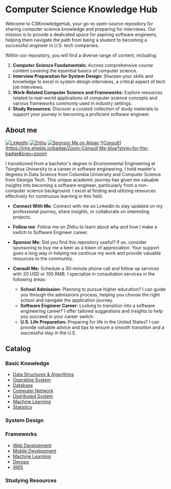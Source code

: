 # Computer Science Knowledge Hub

Welcome to CSKnowledgeHub, your go-to open-source repository for sharing computer science knowledge and preparing for interviews. Our mission is to provide a dedicated space for aspiring software engineers, helping them navigate the path from being a student to becoming a successful engineer in U.S. tech companies.

Within our repository, you will find a diverse range of content, including:

1. **Computer Science Fundamentals:** Access comprehensive course content covering the essential basics of computer science.
2. **Interview Preparation for System Design:** Sharpen your skills and knowledge to excel in system design interviews, a critical aspect of tech job interviews.
3. **Work-Related Computer Science and Frameworks:** Explore resources related to real-world applications of computer science concepts and various frameworks commonly used in industry settings.
4. **Study Resources:** Discover a curated collection of study materials to support your journey in becoming a proficient software engineer.

## About me

[![LinkedIn](https://img.shields.io/badge/LinkedIn-Connect%20with%20me-blue?style=for-the-badge&logo=linkedin)](https://www.linkedin.com/in/jingxiangzhang/)   [![Zhihu](https://img.shields.io/badge/Zhihu-Follow%20Me-blue?style=for-the-badge&logo=zhihu)](https://www.zhihu.com/people/zhangjx831)   [![Sponsor Me on Alipay](https://img.shields.io/badge/Alipay-Sponsor%20Me-blue?style=for-the-badge&logo=alipay)](https://www.your-alipay-sponsorship-link.com)   [![Consult](https://img.shields.io/badge/Zoom-Consult Me-blue?style=for-the-badge&logo=zoom)](https://calendly.com/zhangjx/30min)

I transitioned from a bachelor's degree in Environmental Engineering at Tsinghua University to a career in software engineering. I hold master's degrees in Data Science from Columbia University and Computer Science from Georgia Tech. This unique academic journey has given me valuable insights into becoming a software engineer, particularly from a non-computer science background. I excel at finding and utilizing resources effectively for continuous learning in this field.

- **Connect With Me**: Connect with me on Linkedin to stay updated on my professional journey, share insights, or collaborate on interesting projects.
- **Follow me**: Follow me on Zhihu to learn about why and how I make a switch to Software Engineer career.

- **Sponsor Me:** Did you find this repository useful? If so, consider sponsoring to buy me a beer as a token of appreciation. Your support goes a long way in helping me continue my work and provide valuable resources to the community.
- **Consult Me:** Schedule a 30-minute phone call and follow up services with 20 USD or 100 RMB. I specialize in consultation services in the following areas:
  - **School Admission:** Planning to pursue higher education? I can guide you through the admissions process, helping you choose the right school and navigate the application journey.
  - **Software Engineer Career:** Looking to transition into a software engineering career? I offer tailored suggestions and insights to help you succeed in your career switch.
  - **U.S. Life Preparation:** Preparing for life in the United States? I can provide valuable advice and tips to ensure a smooth transition and a successful stay in the U.S.

## Catalog

### Basic Knowledge

- [Data Structures & Algorithms](Basic%20Knowledge/Data%20Structure%20&%20Algorithm/)
- [Operating System](Basic%20Knowledge/Database/)
- [Database](Basic%20Knowledge/Database/)
- [Computer Network](Basic%20Knowledge/Computer%20Network/)
- [Distributed System](Basic%20Knowledge/Distributed%20System)
- [Machine Learning](Basic%20Knowledge/Machine%20Learning/)
- [Statistics](Basic%20Knowledge/Statistics/)

### System Design

### Frameworks

- [Web Development](Frameworks/Web%20Development/)
- [Mobile Development](Frameworks/Mobile%20Development/)
- [Machine Learning](Frameworks/Machine%20Learning/)
- [Devops](Frameworks/Devops/)
- [AWS](Frameworks/AWS/)

### Studying Resources

